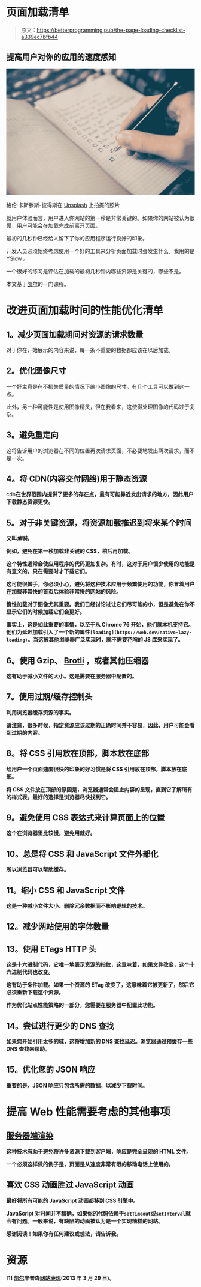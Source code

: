 # 页面加载清单

> 原文：<https://betterprogramming.pub/the-page-loading-checklist-a339ec7bfb44>

## 提高用户对你的应用的速度感知

![](img/a6e1bada94371974e79a8dab3c67c96a.png)

格伦·卡斯滕斯-彼得斯在 [Unsplash](https://unsplash.com/search/photos/checklist?utm_source=unsplash&utm_medium=referral&utm_content=creditCopyText) 上拍摄的照片

就用户体验而言，用户进入你网站的第一秒是非常关键的。如果你的网站被认为很慢，用户可能会在加载完成前离开页面。

最初的几秒钟已经给人留下了你的应用程序运行良好的印象。

开发人员必须始终考虑使用一个好的工具来分析页面加载时会发生什么。我用的是 [YSlow](http://yslow.org/) 。

一个很好的练习是评估在加载的最初几秒钟内哪些资源是关键的，哪些不是。

本文基于[凯尔](https://medium.com/u/5dccb9bb4625?source=post_page-----a339ec7bfb44--------------------------------)的一门课程。

# 改进页面加载时间的性能优化清单

## **1。减少页面加载期间对资源的请求数量**

对于你在开始展示的内容来说，每一条不重要的数据都应该在以后加载。

## **2。优化图像尺寸**

一个好主意是在不损失质量的情况下缩小图像的尺寸。有几个工具可以做到这一点。

此外，另一种可能性是使用图像精灵，但在我看来，这使得处理图像的代码过于复杂。

## **3。避免重定向**

这将告诉用户的浏览器在不同的位置再次请求页面，不必要地发出两次请求，而不是一次。

## **4。将 CDN(内容交付网络)用于静态资源**

cdn**在世界范围内提供了更多的存在点，最有可能靠近发出请求的地方，因此用户下载静态资源更快。**

## ****5。对于非关键资源，将资源加载推迟到将来某个时间****

**又叫*懒装*。**

**例如，避免在第一秒加载非关键的 CSS，稍后再加载。**

**这个特性通常会使应用程序的代码更加复杂。有时，这对于用户很少使用的功能是有意义的，只在需要时才下载它们。**

**这可能很棘手，你必须小心，避免将这种技术应用于频繁使用的功能，你冒着用户在加载非常快的首页后体验非常慢的网站的风险。**

**惰性加载对于图像尤其重要。我们已经讨论过让它们尽可能的小，但是避免在你不显示它们的时候加载它们会更好。**

**事实上，这是如此重要的事情，以至于从 Chrome 76 开始，他们就本机支持它。他们为延迟加载引入了一个新的属性`[loading](https://web.dev/native-lazy-loading)`。当这被其他浏览器广泛实现时，就不需要花哨的 JS 库来实现了。**

## ****6。使用 Gzip、** [**Brotli**](https://github.com/google/brotli) **，或者其他压缩器****

**这有助于减小文件的大小。这是需要在服务器中配置的。**

## ****7。使用过期/缓存控制头****

**利用浏览器缓存资源的事实。**

**请注意，很多时候，指定资源应该过期的正确时间并不容易，因此，用户可能会看到过期的内容。**

## ****8。将 CSS 引用放在顶部，脚本放在底部****

**给用户一个页面速度很快的印象的好习惯是将 CSS 引用放在顶部，脚本放在底部。**

**将 CSS 文件放在顶部的原因是，浏览器通常会阻止内容的呈现，直到它了解所有的样式表。最好的选择是浏览器尽快找到它。**

## ****9。避免使用 CSS 表达式来计算页面上的位置****

**这个在浏览器里比较慢，避免用就好。**

## ****10。总是将 CSS 和 JavaScript 文件外部化****

**所以浏览器可以帮助缓存。**

## ****11。缩小 CSS 和 JavaScript 文件****

**这是一种减小文件大小、删除冗余数据而不影响逻辑的技术。**

## ****12。减少网站使用的字体数量****

## ****13。使用 ETags HTTP 头****

**这是十六进制代码，它唯一地表示资源的指纹，这意味着，如果文件改变，这个十六进制代码也改变。**

**这有助于条件加载。如果一个资源的 ETag 改变了，这意味着它被更新了，然后它必须重新下载这个资源。**

**作为优化站点性能策略的一部分，您需要在服务器中配置此功能。**

## **14。尝试进行更少的 DNS 查找**

**如果您开始引用太多的域，这将增加新的 DNS 查找延迟。浏览器通过[预缓存](https://developer.mozilla.org/en-US/docs/Learn/Performance/dns-prefetch)一些 DNS 查找来帮助。**

## ****15。优化您的 JSON 响应****

**重要的是，JSON 响应只包含所需的数据，以减少下载时间。**

# **提高 Web 性能需要考虑的其他事项**

## **[**服务器端渲染**](https://btholt.github.io/complete-intro-to-react-v4/server-side-rendering)**

**这种技术有助于避免将许多资源下载到客户端，响应是完全呈现的 HTML 文件。**

**一个必须这样做的例子是，页面是从速度非常有限的移动电话上使用的。**

## ****喜欢 CSS 动画胜过 JavaScript 动画****

**最好将所有可能的 JavaScript 动画都移到 CSS 引擎中。**

**JavaScript 对时间并不精确，如果你的代码依赖于`setTimeout`或`setInterval`就会有问题。一般来说，有缺陷的动画被认为是一个实现糟糕的网站。**

**感谢阅读！如果你有任何建议或想法，请告诉我。**

# **资源**

**[1] [凯尔](https://medium.com/u/5dccb9bb4625?source=post_page-----a339ec7bfb44--------------------------------)辛普森[网站表现](https://frontendmasters.com/courses/website-performance/)(2013 年 3 月 29 日)。**